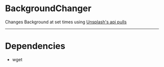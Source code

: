 # BackgroundChanger
Changes Background at set times using [Unsplash's api pulls](https://source.unsplash.com/) 
___

# Dependencies
* wget
